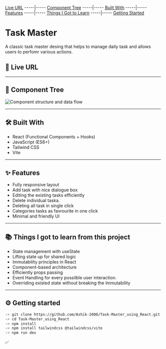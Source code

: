 
[Live URL](#-live-url) -----|----- [Component Tree](#-component-tree) -----|----- [Built With](#-built-with) -----|----- [Features](#-features) -----|----- [Things I Got to Learn](#-things-i-got-to-learn-from-this-project) -----|----- [Getting Started](#-getting-started)

# Task Master

A classic task master desing that helps to manage daily task and allows users to perfomr various actions.

## 🚀 Live URL

[]()

---

## 🧩 Component Tree

![Component structure and data flow]()

---

## 🛠️ Built With

- React (Functional Components + Hooks)
- JavaScript (ES6+)
- Tailwind CSS
- Vite

---

## ✨ Features

- Fully responsive layout
- Add task with nice dialogue box
- Editing the existing tasks efficiently
- Delete individual taska.
- Deleting all task in single click
- Categories tasks as favrourite in one click
- Minimal and friendly UI

---

## 📚 Things I got to learn from this project

- State management with useState
- Lifting state up for shared logic
- Immutability principles in React
- Component-based architecture
- Efficiently props passing
- Event Handling for every possilble user interaction.
- Overriding existed state without breaking the Immutability

---

## ⚙️ Getting started

```bash
-> git clone https://github.com/Ashik-2000/Task-Master_using_React.git
-> cd Task-Master_using_React
-> npm install
-> npm install tailwindcss @tailwindcss/vite
-> npm run dev
```

✅
